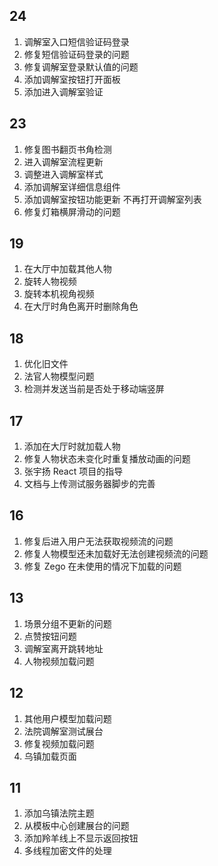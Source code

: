 ## 24

1. 调解室入口短信验证码登录
2. 修复短信验证码登录的问题
3. 修复调解室登录默认值的问题
4. 添加调解室按钮打开面板
5. 添加进入调解室验证
## 23

1. 修复图书翻页书角检测
2. 进入调解室流程更新
3. 调整进入调解室样式
4. 添加调解室详细信息组件
5. 添加调解室按钮功能更新 不再打开调解室列表
6. 修复灯箱横屏滑动的问题
## 19

1. 在大厅中加载其他人物
2. 旋转人物视频
3. 旋转本机视角视频
4. 在大厅时角色离开时删除角色
## 18

1. 优化旧文件
2. 法官人物模型问题
3. 检测并发送当前是否处于移动端竖屏
## 17

1. 添加在大厅时就加载人物
2. 修复人物状态未变化时重复播放动画的问题
3. 张宇扬 React 项目的指导
4. 文档与上传测试服务器脚步的完善
## 16

1. 修复后进入用户无法获取视频流的问题
2. 修复人物模型还未加载好无法创建视频流的问题
3. 修复 Zego 在未使用的情况下加载的问题
## 13

1. 场景分组不更新的问题
2. 点赞按钮问题
3. 调解室离开跳转地址
4. 人物视频加载问题
## 12

1. 其他用户模型加载问题
2. 法院调解室测试展台
3. 修复视频加载问题
4. 乌镇加载页面
## 11

1. 添加乌镇法院主题
2. 从模板中心创建展台的问题
3. 添加羚羊线上不显示返回按钮
4. 多线程加密文件的处理